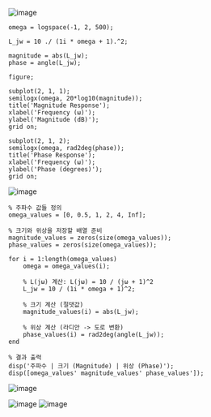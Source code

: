 ![image](https://github.com/user-attachments/assets/88acc012-70e3-4774-b798-c9b1320c0ec1)
```
omega = logspace(-1, 2, 500);

L_jw = 10 ./ (1i * omega + 1).^2;

magnitude = abs(L_jw);
phase = angle(L_jw);

figure;

subplot(2, 1, 1);
semilogx(omega, 20*log10(magnitude));
title('Magnitude Response');
xlabel('Frequency (ω)');
ylabel('Magnitude (dB)');
grid on;

subplot(2, 1, 2);
semilogx(omega, rad2deg(phase));
title('Phase Response');
xlabel('Frequency (ω)');
ylabel('Phase (degrees)');
grid on;
```
![image](https://github.com/user-attachments/assets/7ac416e6-9772-4fa3-bbd3-53c6c32061a3)

```
% 주파수 값들 정의
omega_values = [0, 0.5, 1, 2, 4, Inf];

% 크기와 위상을 저장할 배열 준비
magnitude_values = zeros(size(omega_values));
phase_values = zeros(size(omega_values));

for i = 1:length(omega_values)
    omega = omega_values(i);
    
    % L(jω) 계산: L(jω) = 10 / (jω + 1)^2
    L_jw = 10 / (1i * omega + 1)^2;
    
    % 크기 계산 (절댓값)
    magnitude_values(i) = abs(L_jw);
    
    % 위상 계산 (라디안 -> 도로 변환)
    phase_values(i) = rad2deg(angle(L_jw));
end

% 결과 출력
disp('주파수 | 크기 (Magnitude) | 위상 (Phase)');
disp([omega_values' magnitude_values' phase_values']);
```
![image](https://github.com/user-attachments/assets/fc699c59-ea07-422c-96a5-f2b3a398f5f6)

![image](https://github.com/user-attachments/assets/bd938552-55b6-4491-94b6-63e8bc848e5a)
![image](https://github.com/user-attachments/assets/e684ca11-5cf6-472d-8785-dd6bbb1e0413)


